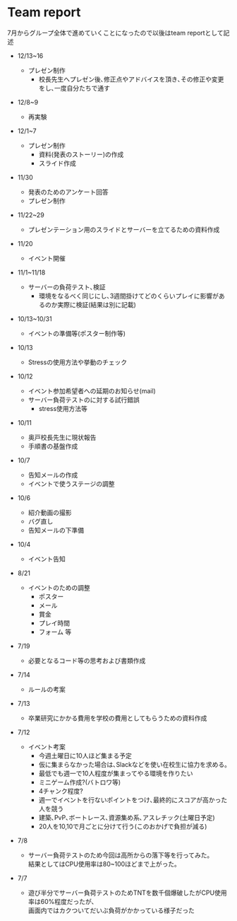 # Team report
7月からグループ全体で進めていくことになったので以後はteam reportとして記述

- 12/13~16
	- プレゼン制作
		- 校長先生へプレゼン後､修正点やアドバイスを頂き､その修正や変更をし､一度自分たちで通す
- 12/8~9
	- 再実験
- 12/1~7
	- プレゼン制作
		- 資料(発表のストーリー)の作成
		- スライド作成
- 11/30
	- 発表のためのアンケート回答
	- プレゼン制作
- 11/22~29
	- プレゼンテーション用のスライドとサーバーを立てるための資料作成
- 11/20
	- イベント開催

- 11/1~11/18
	- サーバーの負荷テスト､検証
		- 環境をなるべく同じにし､3週間掛けてどのくらいプレイに影響があるのか実際に検証(結果は別に記載)
- 10/13~10/31
	- イベントの準備等(ポスター制作等)
- 10/13
	- Stressの使用方法や挙動のチェック
- 10/12
	- イベント参加希望者への延期のお知らせ(mail)
	- サーバー負荷テストのに対する試行錯誤
		- stress使用方法等
- 10/11
	- 奥戸校長先生に現状報告
	- 手順書の基盤作成
- 10/7
	- 告知メールの作成
	- イベントで使うステージの調整
- 10/6
	- 紹介動画の撮影
	- バグ直し
	- 告知メールの下準備
- 10/4
	- イベント告知
- 8/21
	- イベントのための調整
		- ポスター
		- メール
		- 賞金
		- プレイ時間
		- フォーム 等
- 7/19
	- 必要となるコード等の思考および書類作成
- 7/14
	- ルールの考案
- 7/13
	- 卒業研究にかかる費用を学校の費用としてもらうための資料作成
- 7/12
	- イベント考案
		- 今週土曜日に10人ほど集まる予定
		- 仮に集まらなかった場合は､Slackなどを使い在校生に協力を求める｡
		- 最低でも週一で10人程度が集まってやる環境を作りたい
		- ミニゲーム作成?(バトロワ等)
		- 4チャンク程度?
		- 週一でイベントを行ないポイントをつけ､最終的にスコアが高かった人を競う
		- 建築､PvP､ボートレース､資源集め系､アスレチック(土曜日予定)
		- 20人を10,10で月ごとに分けて行う(このおかげで負担が減る)
- 7/8
	- サーバー負荷テストのため今回は高所からの落下等を行ってみた｡  
	結果としてはCPU使用率は80~100ほどまで上がった｡
- 7/7
	- 遊び半分でサーバー負荷テストのためTNTを数千個爆破したがCPU使用率は60%程度だったが､  
	画面内ではカクついてだいぶ負荷がかかっている様子だった
